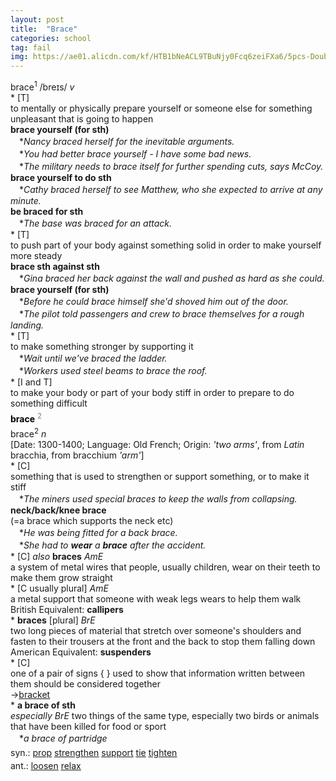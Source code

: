 ```yaml
---
layout: post
title:  "Brace"
categories: school
tag: fail
img: https://ae01.alicdn.com/kf/HTB1bNeACL9TBuNjy0Fcq6zeiFXa6/5pcs-Double-side-boxing-tooth-Sanda-mouthguard-wear-braces-football-tooth-Boxing-Gum-Shield-Gear-Sporting.jpg
---
```

<DIV style="MARGIN: 0px 0px 5px">brace<SUP>1</SUP> /breɪs/ <I>v</I> <BR>* [T] <BR>to mentally or physically prepare yourself or someone else for something unpleasant that is going to happen<BR><B>brace yourself (for sth)</B><BR>　*<I>Nancy braced herself for the inevitable arguments.</I><BR>　*<I>You had better brace yourself - I have some bad news.</I><BR>　*<I>The military needs to brace itself for further spending cuts, says McCoy.</I><BR><B>brace yourself to do sth</B><BR>　*<I>Cathy braced herself to see Matthew, who she expected to arrive at any minute.</I><BR><B>be braced for sth</B><BR>　*<I>The base was braced for an attack.</I><BR>* [T] <BR>to push part of your body against something solid in order to make yourself more steady<BR><B>brace sth against sth</B><BR>　*<I>Gina braced her back against the wall and pushed as hard as she could.</I><BR><B>brace yourself (for sth)</B><BR>　*<I>Before he could brace himself she'd shoved him out of the door.</I><BR>　*<I>The pilot told passengers and crew to brace themselves for a rough landing.</I><BR>* [T] <BR>to make something stronger by supporting it<BR>　*<I>Wait until we've braced the ladder.</I><BR>　*<I>Workers used steel beams to brace the roof.</I><BR>* [I and T] <BR>to make your body or part of your body stiff in order to prepare to do something difficult</DIV>
<DIV style="COLOR: #808080; MARGIN: 0px 0px 5px; LINE-HEIGHT: normal"><SPAN style="FONT-SIZE: 10.5pt; COLOR: #000000; LINE-HEIGHT: normal"><B>brace</B></SPAN> <SUP style="FONT-SIZE: 83%; LINE-HEIGHT: normal">2</SUP> </DIV>
<DIV style="MARGIN: 0px 0px 5px">brace<SUP>2</SUP> <I>n</I> <BR>[Date: 1300-1400; Language: Old French; Origin: <I>'two arms'</I>, from <I>Latin</I> bracchia, from bracchium <I>'arm'</I>]<BR>* [C] <BR>something that is used to strengthen or support something, or to make it stiff<BR>　*<I>The miners used special braces to keep the walls from collapsing.</I><BR><B>neck/back/knee brace</B><BR>(=a brace which supports the neck etc)<BR>　*<I>He was being fitted for a back brace.</I><BR>　*<I>She had to <B>wear</B> a <B>brace</B> after the accident.</I><BR>* [C] <I>also</I> <B>braces</B> <I>AmE</I> <BR>a system of metal wires that people, usually children, wear on their teeth to make them grow straight<BR>* [C usually plural] <I>AmE</I> <BR>a metal support that someone with weak legs wears to help them walk<BR>British Equivalent: <B>callipers</B><BR>* <B>braces</B> [plural] <I>BrE</I> <BR>two long pieces of material that stretch over someone's shoulders and fasten to their trousers at the front and the back to stop them falling down<BR>American Equivalent: <B>suspenders</B><BR>* [C] <BR>one of a pair of signs { } used to show that information written between them should be considered together<BR>→<A href="{{ site.baseurl }}/bracket"><U>bracket</U></A><BR>* <B>a brace of sth</B><BR><I>especially BrE</I> two things of the same type, especially two birds or animals that have been killed for food or sport<BR>　*<I>a brace of partridge</I></DIV>
<DIV style="MARGIN: 0px 0px 5px">
<DIV style="MARGIN: 4px 0px">syn.: <A href="{{ site.baseurl }}/prop"><U>prop</U></A> <A href="{{ site.baseurl }}/strengthen"><U>strengthen</U></A> <A href="{{ site.baseurl }}/support"><U>support</U></A> <A href="{{ site.baseurl }}/tie"><U>tie</U></A> <A href="{{ site.baseurl }}/tighten"><U>tighten</U></A></DIV>
<DIV style="MARGIN: 4px 0px">ant.: <A href="{{ site.baseurl }}/loosen"><U>loosen</U></A> <A href="{{ site.baseurl }}/relax"><U>relax</U></A></DIV></DIV>
